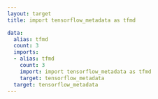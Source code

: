 ```yaml
---
layout: target
title: import tensorflow_metadata as tfmd

data:
  alias: tfmd
  count: 3
  imports:
  - alias: tfmd
    count: 3
    import: import tensorflow_metadata as tfmd
    target: tensorflow_metadata
  target: tensorflow_metadata
---
```

